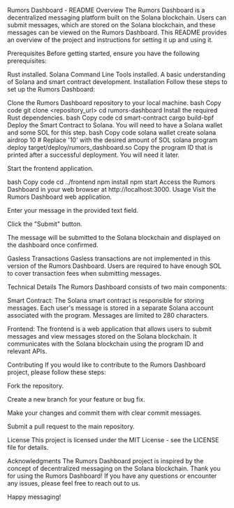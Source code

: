 Rumors Dashboard - README
Overview
The Rumors Dashboard is a decentralized messaging platform built on the Solana blockchain. Users can submit messages, which are stored on the Solana blockchain, and these messages can be viewed on the Rumors Dashboard. This README provides an overview of the project and instructions for setting it up and using it.

Prerequisites
Before getting started, ensure you have the following prerequisites:

Rust installed.
Solana Command Line Tools installed.
A basic understanding of Solana and smart contract development.
Installation
Follow these steps to set up the Rumors Dashboard:

Clone the Rumors Dashboard repository to your local machine.
bash
Copy code
git clone <repository_url>
cd rumors-dashboard
Install the required Rust dependencies.
bash
Copy code
cd smart-contract
cargo build-bpf
Deploy the Smart Contract to Solana. You will need to have a Solana wallet and some SOL for this step.
bash
Copy code
solana wallet create
solana airdrop 10 # Replace '10' with the desired amount of SOL
solana program deploy target/deploy/rumors_dashboard.so
Copy the program ID that is printed after a successful deployment. You will need it later.

Start the frontend application.

bash
Copy code
cd ../frontend
npm install
npm start
Access the Rumors Dashboard in your web browser at http://localhost:3000.
Usage
Visit the Rumors Dashboard web application.

Enter your message in the provided text field.

Click the "Submit" button.

The message will be submitted to the Solana blockchain and displayed on the dashboard once confirmed.

Gasless Transactions
Gasless transactions are not implemented in this version of the Rumors Dashboard. Users are required to have enough SOL to cover transaction fees when submitting messages.

Technical Details
The Rumors Dashboard consists of two main components:

Smart Contract: The Solana smart contract is responsible for storing messages. Each user's message is stored in a separate Solana account associated with the program. Messages are limited to 280 characters.

Frontend: The frontend is a web application that allows users to submit messages and view messages stored on the Solana blockchain. It communicates with the Solana blockchain using the program ID and relevant APIs.

Contributing
If you would like to contribute to the Rumors Dashboard project, please follow these steps:

Fork the repository.

Create a new branch for your feature or bug fix.

Make your changes and commit them with clear commit messages.

Submit a pull request to the main repository.

License
This project is licensed under the MIT License - see the LICENSE file for details.

Acknowledgments
The Rumors Dashboard project is inspired by the concept of decentralized messaging on the Solana blockchain.
Thank you for using the Rumors Dashboard! If you have any questions or encounter any issues, please feel free to reach out to us.

Happy messaging!
